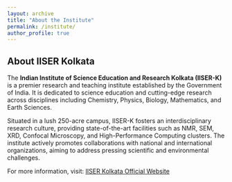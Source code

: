 ```yaml
---
layout: archive
title: "About the Institute"
permalink: /institute/
author_profile: true
---
```

## About IISER Kolkata

The **Indian Institute of Science Education and Research Kolkata (IISER-K)** is a premier research and teaching institute established by the Government of India. It is dedicated to science education and cutting-edge research across disciplines including Chemistry, Physics, Biology, Mathematics, and Earth Sciences.

Situated in a lush 250-acre campus, IISER-K fosters an interdisciplinary research culture, providing state-of-the-art facilities such as NMR, SEM, XRD, Confocal Microscopy, and High-Performance Computing clusters. The institute actively promotes collaborations with national and international organizations, aiming to address pressing scientific and environmental challenges.

For more information, visit: [IISER Kolkata Official Website](https://www.iiserkol.ac.in/)
